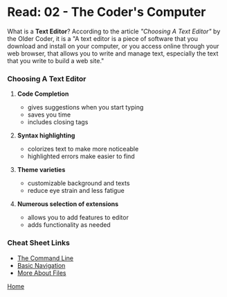# Read: 02 - The Coder's Computer

What is a **Text Editor**? According to the article _"Choosing A Text Editor"_ by the Older Coder, it is a "A text editor is a piece of software that you download and install on
your computer, or you access online through your web browser, that allows you to write and manage text, especially the text that you write to build a web site."

### Choosing  A Text Editor

 1. **Code Completion** 
    - gives suggestions when you start typing
    - saves you time
    - includes closing tags  

 2. **Syntax highlighting**
    - colorizes text to make more noticeable
    - highlighted errors make easier to find

 3. **Theme varieties** 
    - customizable background and texts
    - reduce eye strain and less fatigue

 4. **Numerous selection of extensions** 
    - allows you to add features to editor
    - adds functionality as needed

### Cheat Sheet Links
- [The Command Line](https://ryanstutorials.net/linuxtutorial/commandline.php)
- [Basic Navigation](https://ryanstutorials.net/linuxtutorial/navigation.php)
- [More About Files](https://ryanstutorials.net/linuxtutorial/aboutfiles.php)

[Home](https://github.com/normanmatthewjr/reading-notes)